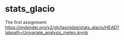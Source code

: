 # stats_glacio
The first assignment:
https://mybinder.org/v2/gh/tasinidze/stats_glacio/HEAD?labpath=Univariate_analysis_meteo.ipynb

